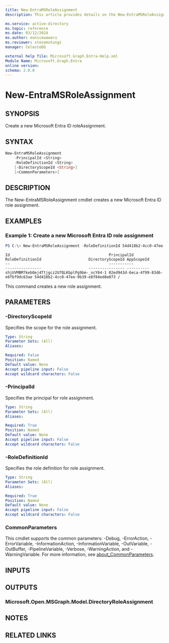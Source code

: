 ```yaml
---
title: New-EntraMSRoleAssignment
description: This article provides details on the New-EntraMSRoleAssignment command.

ms.service: active-directory
ms.topic: reference
ms.date: 03/12/2024
ms.author: eunicewaweru
ms.reviewer: stevemutungi
manager: CelesteDG

external help file: Microsoft.Graph.Entra-Help.xml
Module Name: Microsoft.Graph.Entra
online version:
schema: 2.0.0
---
```


# New-EntraMSRoleAssignment

## SYNOPSIS
Create a new Microsoft Entra ID roleAssignment.

## SYNTAX

```powershell
New-EntraMSRoleAssignment 
    -PrincipalId <String>     
    -RoleDefinitionId <String>
    [-DirectoryScopeId <String>]
    [<CommonParameters>]
```

## DESCRIPTION
The New-EntraMSRoleAssignment cmdlet creates a new Microsoft Entra ID role assignment.

## EXAMPLES

### Example 1: Create a new Microsoft Entra ID role assignment
```powershell
PS C:\> New-EntraMSRoleAssignment -RoleDefinitionId 54d418b2-4cc0-47ee-9b39-e8f84ed8e073 -PrincipalId 02ed943d-6eca-4f99-83d6-e6fbf9dc63ae -DirectoryScopeId '/'
```

```output
Id                                            PrincipalId                          RoleDefinitionId                     DirectoryScopeId AppScopeId
--                                            -----------                          ----------------                     ---------------- ----------
shjUVMBM7kebOej4Ttjgcz2U7QLKbplPg9bm-_ncY64-1 02ed943d-6eca-4f99-83d6-e6fbf9dc63ae 54d418b2-4cc0-47ee-9b39-e8f84ed8e073 /
```

This command creates a new role assignment.

## PARAMETERS

### -DirectoryScopeId
Specifies the scope for the role assignment.

```yaml
Type: String
Parameter Sets: (All)
Aliases:

Required: False
Position: Named
Default value: None
Accept pipeline input: False
Accept wildcard characters: False
```

### -PrincipalId
Specifies the principal for role assignment.

```yaml
Type: String
Parameter Sets: (All)
Aliases:

Required: True
Position: Named
Default value: None
Accept pipeline input: False
Accept wildcard characters: False
```

### -RoleDefinitionId
Specifies the role definition for role assignment.

```yaml
Type: String
Parameter Sets: (All)
Aliases:

Required: True
Position: Named
Default value: None
Accept pipeline input: False
Accept wildcard characters: False
```

### CommonParameters
This cmdlet supports the common parameters: -Debug, -ErrorAction, -ErrorVariable, -InformationAction, -InformationVariable, -OutVariable, -OutBuffer, -PipelineVariable, -Verbose, -WarningAction, and -WarningVariable. For more information, see [about_CommonParameters](http://go.microsoft.com/fwlink/?LinkID=113216).

## INPUTS

## OUTPUTS

### Microsoft.Open.MSGraph.Model.DirectoryRoleAssignment
## NOTES

## RELATED LINKS
